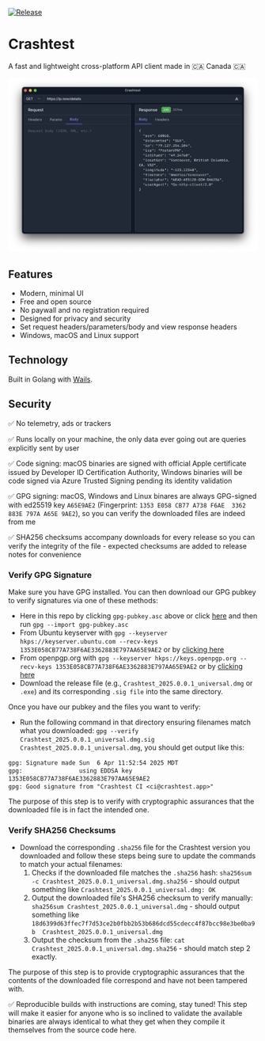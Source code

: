 [![Release](https://github.com/gomarcd/crashtest/workflows/Release/badge.svg)](https://github.com/gomarcd/crashtest/actions/workflows/release.yml)

# Crashtest

A fast and lightweight cross-platform API client made in 🇨🇦 Canada 🇨🇦

![Crashtest screenshot](screenshot.png)

## Features

- Modern, minimal UI
- Free and open source
- No paywall and no registration required
- Designed for privacy and security
- Set request headers/parameters/body and view response headers
- Windows, macOS and Linux support

## Technology

Built in Golang with [Wails](https://wails.io).

## Security

:white_check_mark: No telemetry, ads or trackers

:white_check_mark: Runs locally on your machine, the only data ever going out are queries explicitly sent by user

:white_check_mark: Code signing: macOS binaries are signed with official Apple certificate issued by Developer ID Certification Authority, Windows binaries will be code signed via Azure Trusted Signing pending its identity validation

:white_check_mark: GPG signing: macOS, Windows and Linux binares are always GPG-signed with ed25519 key `A65E9AE2` (Fingerprint: `1353 E058 CB77 A738 F6AE  3362 883E 797A A65E 9AE2`), so you can verify the downloaded files are indeed from me

:white_check_mark: SHA256 checksums accompany downloads for every release so you can verify the integrity of the file - expected checksums are added to release notes for convenience

### Verify GPG Signature

Make sure you have GPG installed. You can then download our GPG pubkey to verify signatures via one of these methods:

- Here in this repo by clicking `gpg-pubkey.asc` above or click [here](https://github.com/gomarcd/crashtest/blob/main/gpg-pubkey.asc) and then run `gpg --import gpg-pubkey.asc`
- From Ubuntu keyserver with `gpg --keyserver hkps://keyserver.ubuntu.com --recv-keys 1353E058CB77A738F6AE3362883E797AA65E9AE2` or by [clicking here](https://keyserver.ubuntu.com/pks/lookup?search=ci%40crashtest.app&fingerprint=on&op=index)
- From openpgp.org with `gpg --keyserver hkps://keys.openpgp.org --recv-keys 1353E058CB77A738F6AE3362883E797AA65E9AE2` or by [clicking here](https://keys.openpgp.org/search?q=1353E058CB77A738F6AE3362883E797AA65E9AE2)
- Download the release file (e.g., `Crashtest_2025.0.0.1_universal.dmg` or `.exe`) and its corresponding `.sig file` into the same directory.

Once you have our pubkey and the files you want to verify:

- Run the following command in that directory ensuring filenames match what you downloaded: `gpg --verify Crashtest_2025.0.0.1_universal.dmg.sig Crashtest_2025.0.0.1_universal.dmg`, you should get output like this:

```
gpg: Signature made Sun  6 Apr 11:52:54 2025 MDT
gpg:                using EDDSA key 1353E058CB77A738F6AE3362883E797AA65E9AE2
gpg: Good signature from "Crashtest CI <ci@crashtest.app>" 
```

The purpose of this step is to verify with cryptographic assurances that the downloaded file is in fact the intended one.

### Verify SHA256 Checksums

- Download the corresponding `.sha256` file for the Crashtest version you downloaded and follow these steps being sure to update the commands to match your actual filenames:
	1. Checks if the downloaded file matches the `.sha256` hash: `sha256sum -c Crashtest_2025.0.0.1_universal.dmg.sha256` - should output something like `Crashtest_2025.0.0.1_universal.dmg: OK`
    2. Output the downloaded file's SHA256 checksum to verify manually: `sha256sum Crashtest_2025.0.0.1_universal.dmg` - should output something like `18d6399d63ffec7f7d53ce2b0fbb2b53b686dcd55cdecc4f87bcc98e3be0ba9b  Crashtest_2025.0.0.1_universal.dmg`
    3. Output the checksum from the `.sha256` file: `cat Crashtest_2025.0.0.1_universal.dmg.sha256` - should match step 2 exactly.

The purpose of this step is to provide cryptographic assurances that the contents of the downloaded file correspond and have not been tampered with.

:white_check_mark: Reproducible builds with instructions are coming, stay tuned! This step will make it easier for anyone who is so inclined to validate the available binaries are always identical to what they get when they compile it themselves from the source code here.